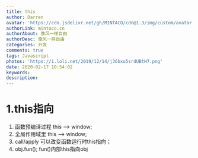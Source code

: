 ```yaml
---
title: this
author: Darren
avatar: 'https://cdn.jsdelivr.net/gh/MINTACO/cdn@1.3/img/custom/avatar.jpg'
authorLink: mintaco.cn
authorAbout: 像风一样自由
authorDesc: 像风一样自由
categories: 开发
comments: true
tags: Javascript
photos: 'https://i.loli.net/2019/12/14/j36bxu5srdUBtH7.png'
date: 2020-02-17 10:54:02
keywords:
description:
---
```

# 1.this指向
1. 函数预编译过程 this --> window;
2. 全局作用域里 this --> window;
3. call/apply 可以改变函数运行时this指向；
4. obj.fun(); fun()内部this指向obj